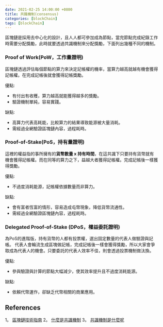 ```yaml
---
date: 2021-02-25 14:00:00 +0800
title: 共識機制(consensus)
categories: [blockChain]
tags: [blockChain]
---
```


區塊鏈是採用去中心化的設計，且人人都可參加成為節點，當完節點完成紀錄工作時需要分配獎勵，此時就要透過共識機制來分配獎勵，下面列出幾種不同的機制。

<!--more-->

### Proof of Work(PoW，工作量證明)

區塊鏈透過評估每個節點的算力來決定記帳權的機率，當算力越高就越有機會獲得記帳權。在完成記帳後就會獲得記帳獎勵。

優點:

* 有付出有收穫，算力越高就能獲得越多的獎勵。
* 驗證機制單純，容易實踐。
  
缺點:

* 高算力代表高耗能，比較算力的結果導致能源被大量消耗。
* 需經過全網驗證區塊鏈內容，過程耗時。

### Proof-of-Stake(PoS，持有量證明)

這裡的權益指的事所擁有的**貨幣數量 x 持有時間**，在這共識下只要持有貨幣就有機會獲得記帳權。而在同等的算力之下，益越大者獲得記帳權。完成記帳後一樣獲得獎勵。

優點:

* 不過度消耗能源，記帳權依據數量而非算力。
  
缺點:

* 會有富者恆富的情形，容易造成屯幣現象，降低貨幣流通性。
* 需經過全網驗證區塊鏈內容，過程耗時。

### Delegated Proof-of-Stake (DPoS，權益委託證明)

為PoS的進階版，持有貨幣的人都有投票權，選出固定數量的代表人做驗證與記帳。 代表人會輪流生成區塊做記帳，完成記帳後一樣會獲得獎勵，所以大家會爭取成為代表人的機會。只要委託的代表人效率不佳，則會透過投票機制做汰換。

優點:

* 參與驗證與計算的節點大幅減少，使其效率提升且不過度消耗能源。
  
缺點:

* 依賴代幣運作，卻缺乏代幣相關的商業應用。

## References

1。 [區塊鏈技術指南](https://poweichen。gitbook。io/blockchain-guide-zh/bitcoin/consensus)
2。 [什麼是共識機制](https://tino28082000。medium。com/eos%E7%B3%BB%E5%88%97-%E5%85%B1%E8%AD%98%E6%A9%9F%E5%88%B6-978eb6eee27b)
3。 [共識機制是什麼呢](https://medium。com/7sevencoin/%E5%85%B1%E8%AD%98%E6%A9%9F%E5%88%B6%E6%98%AF%E4%BB%80%E9%BA%BC%E5%91%A2-1d5565b80e52)
